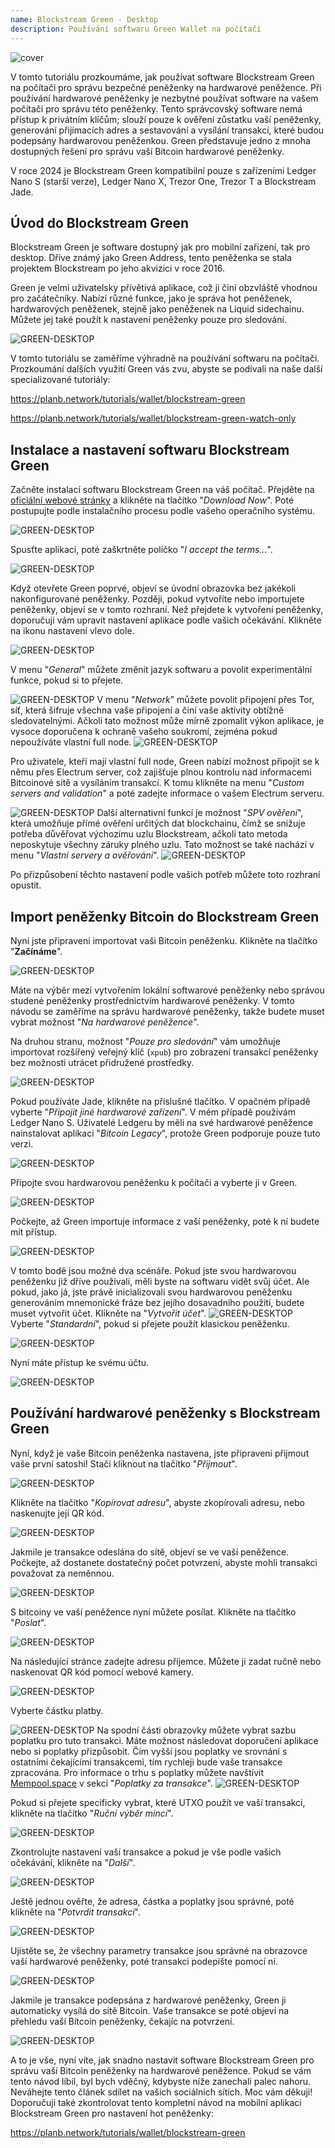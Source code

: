 ```yaml
---
name: Blockstream Green - Desktop
description: Používání softwaru Green Wallet na počítači
---
```

![cover](assets/cover.webp)

V tomto tutoriálu prozkoumáme, jak používat software Blockstream Green na počítači pro správu bezpečné peněženky na hardwarové peněžence. Při používání hardwarové peněženky je nezbytné používat software na vašem počítači pro správu této peněženky. Tento správcovský software nemá přístup k privátním klíčům; slouží pouze k ověření zůstatku vaší peněženky, generování přijímacích adres a sestavování a vysílání transakcí, které budou podepsány hardwarovou peněženkou. Green představuje jedno z mnoha dostupných řešení pro správu vaší Bitcoin hardwarové peněženky.

V roce 2024 je Blockstream Green kompatibilní pouze s zařízeními Ledger Nano S (starší verze), Ledger Nano X, Trezor One, Trezor T a Blockstream Jade.

## Úvod do Blockstream Green

Blockstream Green je software dostupný jak pro mobilní zařízení, tak pro desktop. Dříve známý jako Green Address, tento peněženka se stala projektem Blockstream po jeho akvizici v roce 2016.

Green je velmi uživatelsky přívětivá aplikace, což ji činí obzvláště vhodnou pro začátečníky. Nabízí různé funkce, jako je správa hot peněženek, hardwarových peněženek, stejně jako peněženek na Liquid sidechainu. Můžete jej také použít k nastavení peněženky pouze pro sledování.

![GREEN-DESKTOP](assets/fr/01.webp)

V tomto tutoriálu se zaměříme výhradně na používání softwaru na počítači. Prozkoumání dalších využití Green vás zvu, abyste se podívali na naše další specializované tutoriály:

https://planb.network/tutorials/wallet/blockstream-green

https://planb.network/tutorials/wallet/blockstream-green-watch-only

## Instalace a nastavení softwaru Blockstream Green

Začněte instalací softwaru Blockstream Green na váš počítač. Přejděte na [oficiální webové stránky](https://blockstream.com/green/) a klikněte na tlačítko "*Download Now*". Poté postupujte podle instalačního procesu podle vašeho operačního systému.

![GREEN-DESKTOP](assets/fr/02.webp)

Spusťte aplikaci, poté zaškrtněte políčko "*I accept the terms...*".

![GREEN-DESKTOP](assets/fr/03.webp)

Když otevřete Green poprvé, objeví se úvodní obrazovka bez jakékoli nakonfigurované peněženky. Později, pokud vytvoříte nebo importujete peněženky, objeví se v tomto rozhraní. Než přejdete k vytvoření peněženky, doporučuji vám upravit nastavení aplikace podle vašich očekávání. Klikněte na ikonu nastavení vlevo dole.

![GREEN-DESKTOP](assets/fr/04.webp)

V menu "*General*" můžete změnit jazyk softwaru a povolit experimentální funkce, pokud si to přejete.

![GREEN-DESKTOP](assets/fr/05.webp)
V menu "*Network*" můžete povolit připojení přes Tor, síť, která šifruje všechna vaše připojení a činí vaše aktivity obtížně sledovatelnými. Ačkoli tato možnost může mírně zpomalit výkon aplikace, je vysoce doporučena k ochraně vašeho soukromí, zejména pokud nepoužíváte vlastní full node.
![GREEN-DESKTOP](assets/fr/06.webp)

Pro uživatele, kteří mají vlastní full node, Green nabízí možnost připojit se k němu přes Electrum server, což zajišťuje plnou kontrolu nad informacemi Bitcoinové sítě a vysíláním transakcí. K tomu klikněte na menu "*Custom servers and validation*" a poté zadejte informace o vašem Electrum serveru.

![GREEN-DESKTOP](assets/fr/07.webp)
Další alternativní funkcí je možnost "*SPV ověření*", která umožňuje přímé ověření určitých dat blockchainu, čímž se snižuje potřeba důvěřovat výchozímu uzlu Blockstream, ačkoli tato metoda neposkytuje všechny záruky plného uzlu. Tato možnost se také nachází v menu "*Vlastní servery a ověřování*".
![GREEN-DESKTOP](assets/fr/08.webp)

Po přizpůsobení těchto nastavení podle vašich potřeb můžete toto rozhraní opustit.

## Import peněženky Bitcoin do Blockstream Green

Nyní jste připraveni importovat vaši Bitcoin peněženku. Klikněte na tlačítko "**Začínáme**".

![GREEN-DESKTOP](assets/fr/09.webp)

Máte na výběr mezi vytvořením lokální softwarové peněženky nebo správou studené peněženky prostřednictvím hardwarové peněženky. V tomto návodu se zaměříme na správu hardwarové peněženky, takže budete muset vybrat možnost "*Na hardwarové peněžence*".

Na druhou stranu, možnost "*Pouze pro sledování*" vám umožňuje importovat rozšířený veřejný klíč (`xpub`) pro zobrazení transakcí peněženky bez možnosti utrácet přidružené prostředky.

![GREEN-DESKTOP](assets/fr/10.webp)

Pokud používáte Jade, klikněte na příslušné tlačítko. V opačném případě vyberte "*Připojit jiné hardwarové zařízení*". V mém případě používám Ledger Nano S. Uživatelé Ledgeru by měli na své hardwarové peněžence nainstalovat aplikaci "*Bitcoin Legacy*", protože Green podporuje pouze tuto verzi.

![GREEN-DESKTOP](assets/fr/11.webp)

Připojte svou hardwarovou peněženku k počítači a vyberte ji v Green.

![GREEN-DESKTOP](assets/fr/12.webp)

Počkejte, až Green importuje informace z vaší peněženky, poté k ní budete mít přístup.

![GREEN-DESKTOP](assets/fr/13.webp)

V tomto bodě jsou možné dva scénáře. Pokud jste svou hardwarovou peněženku již dříve používali, měli byste na softwaru vidět svůj účet. Ale pokud, jako já, jste právě inicializovali svou hardwarovou peněženku generováním mnemonické fráze bez jejího dosavadního použití, budete muset vytvořit účet. Klikněte na "*Vytvořit účet*".
![GREEN-DESKTOP](assets/fr/14.webp)
Vyberte "*Standardní*", pokud si přejete použít klasickou peněženku.

![GREEN-DESKTOP](assets/fr/15.webp)

Nyní máte přístup ke svému účtu.

![GREEN-DESKTOP](assets/fr/16.webp)

## Používání hardwarové peněženky s Blockstream Green

Nyní, když je vaše Bitcoin peněženka nastavena, jste připraveni přijmout vaše první satoshi! Stačí kliknout na tlačítko "*Přijmout*".

![GREEN-DESKTOP](assets/fr/17.webp)

Klikněte na tlačítko "*Kopírovat adresu*", abyste zkopírovali adresu, nebo naskenujte její QR kód.

![GREEN-DESKTOP](assets/fr/18.webp)

Jakmile je transakce odeslána do sítě, objeví se ve vaší peněžence. Počkejte, až dostanete dostatečný počet potvrzení, abyste mohli transakci považovat za neměnnou.

![GREEN-DESKTOP](assets/fr/19.webp)

S bitcoiny ve vaší peněžence nyní můžete posílat. Klikněte na tlačítko "*Poslat*".

![GREEN-DESKTOP](assets/fr/20.webp)

Na následující stránce zadejte adresu příjemce. Můžete ji zadat ručně nebo naskenovat QR kód pomocí webové kamery.

![GREEN-DESKTOP](assets/fr/21.webp)

Vyberte částku platby.

![GREEN-DESKTOP](assets/fr/22.webp)
Na spodní části obrazovky můžete vybrat sazbu poplatku pro tuto transakci. Máte možnost následovat doporučení aplikace nebo si poplatky přizpůsobit. Čím vyšší jsou poplatky ve srovnání s ostatními čekajícími transakcemi, tím rychleji bude vaše transakce zpracována. Pro informace o trhu s poplatky můžete navštívit [Mempool.space](https://mempool.space/) v sekci "*Poplatky za transakce*".
![GREEN-DESKTOP](assets/fr/23.webp)

Pokud si přejete specificky vybrat, které UTXO použít ve vaší transakci, klikněte na tlačítko "*Ruční výběr mincí*".

![GREEN-DESKTOP](assets/fr/24.webp)

Zkontrolujte nastavení vaší transakce a pokud je vše podle vašich očekávání, klikněte na "*Další*".

![GREEN-DESKTOP](assets/fr/25.webp)

Ještě jednou ověřte, že adresa, částka a poplatky jsou správné, poté klikněte na "*Potvrdit transakci*".

![GREEN-DESKTOP](assets/fr/26.webp)

Ujistěte se, že všechny parametry transakce jsou správné na obrazovce vaší hardwarové peněženky, poté transakci podepište pomocí ní.

![GREEN-DESKTOP](assets/fr/27.webp)

Jakmile je transakce podepsána z hardwarové peněženky, Green ji automaticky vysílá do sítě Bitcoin. Vaše transakce se poté objeví na přehledu vaší Bitcoin peněženky, čekajíc na potvrzení.

![GREEN-DESKTOP](assets/fr/28.webp)

A to je vše, nyní víte, jak snadno nastavit software Blockstream Green pro správu vaší Bitcoin peněženky na hardwarové peněžence.
Pokud se vám tento návod líbil, byl bych vděčný, kdybyste níže zanechali palec nahoru. Neváhejte tento článek sdílet na vašich sociálních sítích. Moc vám děkuji!
Doporučuji také zkontrolovat tento kompletní návod na mobilní aplikaci Blockstream Green pro nastavení hot peněženky:

https://planb.network/tutorials/wallet/blockstream-green